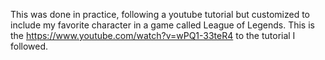This was done in practice, following a youtube tutorial but customized to include my favorite character in a game called League of Legends. This is the https://www.youtube.com/watch?v=wPQ1-33teR4 to the tutorial I followed. 
